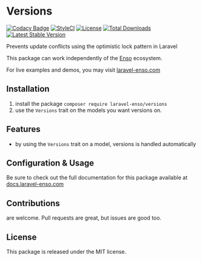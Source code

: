 # Versions

[![Codacy Badge](https://api.codacy.com/project/badge/Grade/ff415bb65927479a80d173622d3c11ed)](https://www.codacy.com/app/laravel-enso/versions?utm_source=github.com&amp;utm_medium=referral&amp;utm_content=laravel-enso/versions&amp;utm_campaign=Badge_Grade)
[![StyleCI](https://github.styleci.io/repos/134861936/shield?branch=master)](https://github.styleci.io/repos/134861936)
[![License](https://poser.pugx.org/laravel-enso/versions/license)](https://packagist.org/packages/laravel-enso/versions)
[![Total Downloads](https://poser.pugx.org/laravel-enso/versions/downloads)](https://packagist.org/packages/laravel-enso/versions)
[![Latest Stable Version](https://poser.pugx.org/laravel-enso/versions/version)](https://packagist.org/packages/laravel-enso/versions)

Prevents update conflicts using the optimistic lock pattern in Laravel

This package can work independently of the [Enso](https://github.com/laravel-enso/Enso) ecosystem.

For live examples and demos, you may visit [laravel-enso.com](https://www.laravel-enso.com)

## Installation

1. install the package `composer require laravel-enso/versions` 
3. use the `Versions` trait on the models you want versions on.

## Features

- by using the `Versions` trait on a model, versions is handled automatically

## Configuration & Usage

Be sure to check out the full documentation for this package available at [docs.laravel-enso.com](https://docs.laravel-enso.com/backend/versions.html)

## Contributions

are welcome. Pull requests are great, but issues are good too.

## License

This package is released under the MIT license.
